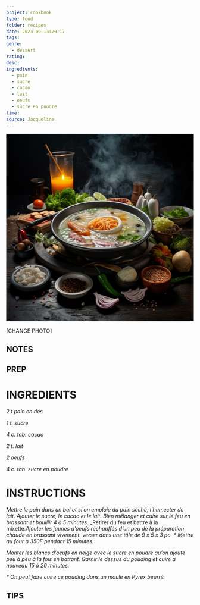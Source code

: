 ```yaml
---
project: cookbook
type: food
folder: recipes
date: 2023-09-13T20:17
tags: 
genre:
  - dessert
rating: 
desc: 
ingredients:
  - pain
  - sucre
  - cacao
  - lait
  - oeufs
  - sucre en poudre
time: 
source: Jacqueline
---
```


![IMAGE](_default.png)


[CHANGE PHOTO]


## NOTES




## PREP


# INGREDIENTS

_2 t pain en dés_

_1 t. sucre_

_4 c. tab. cacao_

_2 t. lait_

_2 oeufs_

_4 c. tab. sucre en poudre_

# INSTRUCTIONS

_Mettre le pain dans un bol et si on emploie du_
_pain séché, l’humecter de lait. Ajouter le sucre,_
_le cacao et le lait. Bien mélanger et cuire sur_
_le feu en brassant et bouillir 4 à 5 minutes._
_Retirer du feu et battre à la mixette._Ajouter_
_les jaunes d’oeufs réchauffés d’un peu de la_
_préparation chaude en brassant vivement. verser_
_dans une tôle de 9 x 5 x 3 po. * Mettre_
_au four à 350F pendant 15 minutes._

_Monter les blancs d’oeufs en neige avec le_
_sucre en poudre qu’on ajoute peu à peu à la_
_fois en battant. Garnir le dessus du pouding_
_et cuire à nouveau 15 à 20 minutes._

_* On peut faire cuire ce pouding dans un_
_moule en Pyrex beurré._


## TIPS



